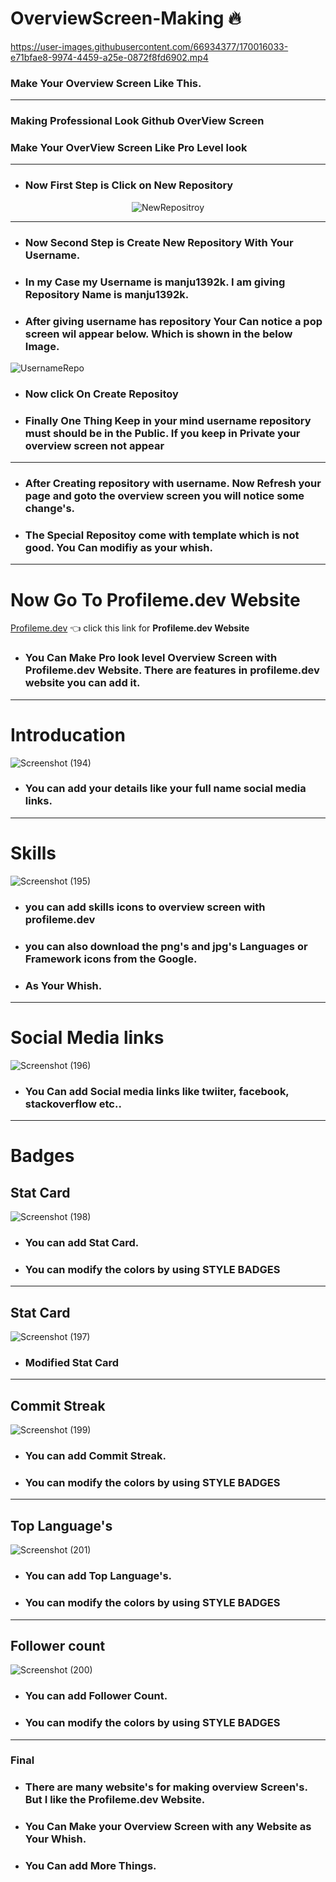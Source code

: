 # OverviewScreen-Making 🔥

https://user-images.githubusercontent.com/66934377/170016033-e71bfae8-9974-4459-a25e-0872f8fd6902.mp4

### Make Your Overview Screen Like This.
---

### Making Professional Look Github OverView Screen

### Make Your OverView Screen Like Pro Level look

---

* ### Now First Step is Click on __New Repository__

<div align='center'>

![NewRepositroy](https://user-images.githubusercontent.com/66934377/170018207-826aafd5-cfe0-41b0-aaa7-75b4b2c955ba.png)
  
  </div>
  
 ---
  
 * ### Now Second Step is Create New Repository With Your Username.
 * ### In my Case my Username is manju1392k. I am giving Repository Name is manju1392k.
 * ### After giving username has repository Your Can notice a pop screen wil appear below. Which is shown in the below Image.

![UsernameRepo](https://user-images.githubusercontent.com/66934377/170018537-ce3ac797-83a0-4a61-84a9-927faca7b9db.png)

* ### Now click On Create Repositoy
* ### Finally One Thing Keep in your mind username repository must should be in the Public. If you keep in Private your overview screen not appear

---

* ### After Creating repository with username. Now Refresh your page and goto the overview screen you will notice some change's.
* ### The Special Repositoy come with template which is not good. You Can modifiy as your whish.

---

# Now Go To Profileme.dev Website

<a href='https://www.profileme.dev/'>Profileme.dev</a> 👈 click this link for __Profileme.dev Website__

* ### You Can Make Pro look level Overview Screen with Profileme.dev Website. There are features in profileme.dev website you can add it.

---

# Introducation

![Screenshot (194)](https://user-images.githubusercontent.com/66934377/170022242-6378c38a-1997-4096-baa3-1870c9f40e55.png)

* ### You can add your details like your full name social media links.

---

# Skills

![Screenshot (195)](https://user-images.githubusercontent.com/66934377/170022472-c23025eb-a266-4862-b5e9-4b75ee5fae0f.png)

* ### you can add skills icons to overview screen with profileme.dev 
* ### you can also download the png's and jpg's Languages or Framework icons from the Google.
* ### As Your Whish.

---

# Social Media links

![Screenshot (196)](https://user-images.githubusercontent.com/66934377/170022901-ccba6eca-645a-4052-96be-bf9a5af90fd7.png)

* ### You Can add Social media links like twiiter, facebook, stackoverflow etc..

---

# Badges

## Stat Card

![Screenshot (198)](https://user-images.githubusercontent.com/66934377/170023249-4483224a-c295-401d-82af-3c0365ab9441.png)

* ### You can add Stat Card.
* ### You can modify the colors by using STYLE BADGES

---


## Stat Card

![Screenshot (197)](https://user-images.githubusercontent.com/66934377/170023735-8f9cf242-0b6b-4337-81ec-894b887ce178.png)

* ### Modified Stat Card

---

## Commit Streak

![Screenshot (199)](https://user-images.githubusercontent.com/66934377/170024030-ff29683d-752f-4c3b-aec8-e42033696c64.png)

* ### You can add Commit Streak.
* ### You can modify the colors by using STYLE BADGES

---


## Top Language's

![Screenshot (201)](https://user-images.githubusercontent.com/66934377/170024411-30abe8f7-caec-40e8-8407-dce016c8b85a.png)

* ### You can add Top Language's.
* ### You can modify the colors by using STYLE BADGES

---

## Follower count

![Screenshot (200)](https://user-images.githubusercontent.com/66934377/170024615-e5ed2ab1-aae7-45dc-a749-42c0faa593e7.png)

* ### You can add Follower Count.
* ### You can modify the colors by using STYLE BADGES

---

### Final

* ### There are many website's for making overview Screen's. But I like the Profileme.dev Website. 
* ### You Can Make your Overview Screen with any Website as Your Whish.
* ### You Can add More Things.




